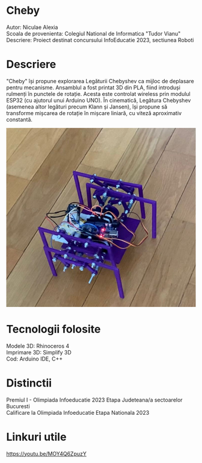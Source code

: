 # Cheby

  Autor:  Niculae Alexia   
  Scoala de provenienta:  Colegiul National de Informatica "Tudor Vianu"  
  Descriere:  Proiect destinat concursului InfoEducatie 2023, sectiunea Roboti  
  
  
  
# Descriere
"Cheby" își propune explorarea Legăturii Chebyshev ca mijloc de deplasare pentru mecanisme. Ansamblul a fost printat 3D din PLA, fiind introduși rulmenți în punctele de rotație. Acesta este controlat wireless prin modulul ESP32 (cu ajutorul unui Arduino UNO).
În cinematică, Legătura Chebyshev (asemenea altor legături precum Klann și Jansen), își propune să transforme mișcarea de rotație în mișcare liniară, cu viteză aproximativ constantă. 

<img src="/imagini/cheby.jpg">


# Tecnologii folosite

Modele 3D: Rhinoceros 4  
Imprimare 3D: Simplify 3D  
Cod: Arduino IDE, C++  


# Distinctii
Premiul I - Olimpiada  Infoeducatie 2023 Etapa Judeteana/a sectoarelor Bucuresti  
Calificare la Olimpiada Infoeducatie Etapa Nationala 2023  

# Linkuri utile  
https://youtu.be/MOY4Q6ZpuzY  





